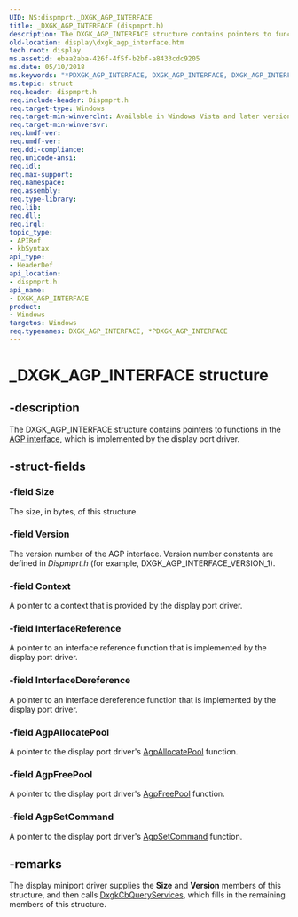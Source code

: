 ```yaml
---
UID: NS:dispmprt._DXGK_AGP_INTERFACE
title: _DXGK_AGP_INTERFACE (dispmprt.h)
description: The DXGK_AGP_INTERFACE structure contains pointers to functions in the AGP interface, which is implemented by the display port driver.
old-location: display\dxgk_agp_interface.htm
tech.root: display
ms.assetid: ebaa2aba-426f-4f5f-b2bf-a8433cdc9205
ms.date: 05/10/2018
ms.keywords: "*PDXGK_AGP_INTERFACE, DXGK_AGP_INTERFACE, DXGK_AGP_INTERFACE structure [Display Devices], DmStructs_787b846e-2c2b-4fba-aa99-979a195c4305.xml, PDXGK_AGP_INTERFACE, PDXGK_AGP_INTERFACE structure pointer [Display Devices], _DXGK_AGP_INTERFACE, display.dxgk_agp_interface, dispmprt/DXGK_AGP_INTERFACE, dispmprt/PDXGK_AGP_INTERFACE"
ms.topic: struct
req.header: dispmprt.h
req.include-header: Dispmprt.h
req.target-type: Windows
req.target-min-winverclnt: Available in Windows Vista and later versions of the Windows operating systems.
req.target-min-winversvr: 
req.kmdf-ver: 
req.umdf-ver: 
req.ddi-compliance: 
req.unicode-ansi: 
req.idl: 
req.max-support: 
req.namespace: 
req.assembly: 
req.type-library: 
req.lib: 
req.dll: 
req.irql: 
topic_type:
- APIRef
- kbSyntax
api_type:
- HeaderDef
api_location:
- dispmprt.h
api_name:
- DXGK_AGP_INTERFACE
product:
- Windows
targetos: Windows
req.typenames: DXGK_AGP_INTERFACE, *PDXGK_AGP_INTERFACE
---
```


# _DXGK_AGP_INTERFACE structure


## -description


The DXGK_AGP_INTERFACE structure contains pointers to functions in the <a href="https://docs.microsoft.com/windows-hardware/drivers/ddi/content/index">AGP interface</a>, which is implemented by the display port driver.


## -struct-fields




### -field Size

The size, in bytes, of this structure.


### -field Version

The version number of the AGP interface. Version number constants are defined in <i>Dispmprt.h</i> (for example, DXGK_AGP_INTERFACE_VERSION_1).


### -field Context

A pointer to a context that is provided by the display port driver.


### -field InterfaceReference

A pointer to an interface reference function that is implemented by the display port driver.


### -field InterfaceDereference

A pointer to an interface dereference function that is implemented by the display port driver.


### -field AgpAllocatePool

A pointer to the display port driver's <a href="https://docs.microsoft.com/windows-hardware/drivers/ddi/content/dispmprt/nc-dispmprt-dxgkcb_agp_allocate_pool">AgpAllocatePool</a> function.


### -field AgpFreePool

A pointer to the display port driver's <a href="https://docs.microsoft.com/windows-hardware/drivers/ddi/content/dispmprt/nc-dispmprt-dxgkcb_agp_free_pool">AgpFreePool</a> function.


### -field AgpSetCommand

A pointer to the display port driver's <a href="https://docs.microsoft.com/windows-hardware/drivers/ddi/content/dispmprt/nc-dispmprt-dxgkcb_agp_set_command">AgpSetCommand</a> function.


## -remarks



The display miniport driver supplies the <b>Size</b> and <b>Version</b> members of this structure, and then calls <a href="https://docs.microsoft.com/windows-hardware/drivers/ddi/content/dispmprt/nc-dispmprt-dxgkcb_query_services">DxgkCbQueryServices</a>, which fills in the remaining members of this structure.



